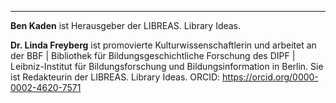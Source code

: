 ---

**Ben Kaden** ist Herausgeber der LIBREAS. Library Ideas.

**Dr. Linda Freyberg** ist promovierte Kulturwissenschaftlerin und arbeitet an der BBF | Bibliothek für Bildungsgeschichtliche Forschung des DIPF | Leibniz-Institut für Bildungsforschung und Bildungsinformation in Berlin. Sie ist Redakteurin der LIBREAS. Library Ideas. ORCID: <https://orcid.org/0000-0002-4620-7571>